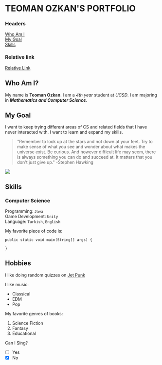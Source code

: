 # TEOMAN OZKAN'S PORTFOLIO

### Headers

[Who Am I](#skills) \
[My Goal](#skills) \
[Skills](#skills) 

### Relative link

[Relative Link](/testing.md)


## Who Am I?

My name is **Teoman Ozkan**. I am a *4th year* student at *UCSD*. I am majoring in ***Mathematics and Computer Science***.

## My Goal

I want to keep trying different areas of CS and related fields that I have never interacted with. I want to learn and expand my skills. 

> "Remember to look up at the stars and not down at your feet. Try to make sense of what you see and wonder about what makes the universe exist. Be curious. And however difficult life may seem, there is always something you can do and succeed at. It matters that you don't just give up." -Stephen Hawking

![](https://media.springernature.com/w735h400/nature-cms/uploads/cms/pages/29702/top_item_image/npj_space_Exploration_Homepage_Hero-6cbd659e40588b0fdb5ba432839cd8dc.jpg)

## Skills

### Computer Science 

Programming: `Java` \
Game Development: `Unity`  \
Language: `Turkish`, `English`

My favorite piece of code is: 

```
public static void main(String[] args) {
    
}

```

## Hobbies

I like doing random quizzes on [Jet Punk](https://www.jetpunk.com/)

I like music: 
* Classical 
* EDM 
* Pop

My favorite genres of books: 
1. Science Fiction
2. Fantasy
3. Educational

Can I Sing?
- [ ] Yes
- [x] No
